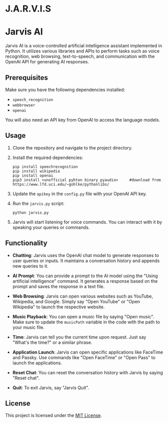 # J.A.R.V.I.S

# Jarvis AI

Jarvis AI is a voice-controlled artificial intelligence assistant implemented in Python. It utilizes various libraries and APIs to perform tasks such as voice recognition, web browsing, text-to-speech, and communication with the OpenAI API for generating AI responses.

## Prerequisites

Make sure you have the following dependencies installed:

- `speech_recognition`
- `webbrowser`
- `openai`

You will also need an API key from OpenAI to access the language models.

## Usage

1. Clone the repository and navigate to the project directory.

2. Install the required dependencies:

   ```shell
   pip install speechrecognition
   pip install wikipedia
   pip install openai
   pip3 install <unofficial pyhton binary pyaudio>     #download from https://www.lfd.uci.edu/~gohlke/pythonlibs/
   ```

3. Update the `apikey` in the `config.py` file with your OpenAI API key.

4. Run the `jarvis.py` script:

   ```shell
   python jarvis.py
   ```

5. Jarvis will start listening for voice commands. You can interact with it by speaking your queries or commands.

## Functionality

- **Chatting**: Jarvis uses the OpenAI chat model to generate responses to user queries or inputs. It maintains a conversation history and appends new queries to it.

- **AI Prompt**: You can provide a prompt to the AI model using the "Using artificial intelligence" command. It generates a response based on the prompt and saves the response in a text file.

- **Web Browsing**: Jarvis can open various websites such as YouTube, Wikipedia, and Google. Simply say "Open YouTube" or "Open Wikipedia" to launch the respective website.

- **Music Playback**: You can open a music file by saying "Open music". Make sure to update the `musicPath` variable in the code with the path to your music file.

- **Time**: Jarvis can tell you the current time upon request. Just say "What's the time?" or a similar phrase.

- **Application Launch**: Jarvis can open specific applications like FaceTime and Passky. Use commands like "Open FaceTime" or "Open Pass" to launch the applications.

- **Reset Chat**: You can reset the conversation history with Jarvis by saying "Reset chat".

- **Quit**: To exit Jarvis, say "Jarvis Quit".


## License

This project is licensed under the [MIT License](LICENSE).
